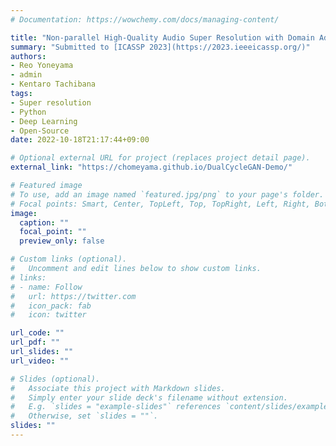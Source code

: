 ```yaml
---
# Documentation: https://wowchemy.com/docs/managing-content/

title: "Non-parallel High-Quality Audio Super Resolution with Domain Adaptation and Resampling CycleGANs"
summary: "Submitted to [ICASSP 2023](https://2023.ieeeicassp.org/)"
authors:
- Reo Yoneyama
- admin
- Kentaro Tachibana
tags:
- Super resolution
- Python
- Deep Learning
- Open-Source
date: 2022-10-18T21:17:44+09:00

# Optional external URL for project (replaces project detail page).
external_link: "https://chomeyama.github.io/DualCycleGAN-Demo/"

# Featured image
# To use, add an image named `featured.jpg/png` to your page's folder.
# Focal points: Smart, Center, TopLeft, Top, TopRight, Left, Right, BottomLeft, Bottom, BottomRight.
image:
  caption: ""
  focal_point: ""
  preview_only: false

# Custom links (optional).
#   Uncomment and edit lines below to show custom links.
# links:
# - name: Follow
#   url: https://twitter.com
#   icon_pack: fab
#   icon: twitter

url_code: ""
url_pdf: ""
url_slides: ""
url_video: ""

# Slides (optional).
#   Associate this project with Markdown slides.
#   Simply enter your slide deck's filename without extension.
#   E.g. `slides = "example-slides"` references `content/slides/example-slides.md`.
#   Otherwise, set `slides = ""`.
slides: ""
---
```

